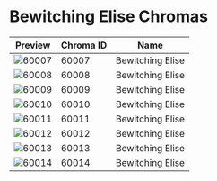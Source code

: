 # Bewitching Elise Chromas



| Preview | Chroma ID | Name |
|---------|-----------|------|
| ![60007](https://raw.communitydragon.org/latest/plugins/rcp-be-lol-game-data/global/default/v1/champion-chroma-images/60/60007.png) | 60007 | Bewitching Elise |
| ![60008](https://raw.communitydragon.org/latest/plugins/rcp-be-lol-game-data/global/default/v1/champion-chroma-images/60/60008.png) | 60008 | Bewitching Elise |
| ![60009](https://raw.communitydragon.org/latest/plugins/rcp-be-lol-game-data/global/default/v1/champion-chroma-images/60/60009.png) | 60009 | Bewitching Elise |
| ![60010](https://raw.communitydragon.org/latest/plugins/rcp-be-lol-game-data/global/default/v1/champion-chroma-images/60/60010.png) | 60010 | Bewitching Elise |
| ![60011](https://raw.communitydragon.org/latest/plugins/rcp-be-lol-game-data/global/default/v1/champion-chroma-images/60/60011.png) | 60011 | Bewitching Elise |
| ![60012](https://raw.communitydragon.org/latest/plugins/rcp-be-lol-game-data/global/default/v1/champion-chroma-images/60/60012.png) | 60012 | Bewitching Elise |
| ![60013](https://raw.communitydragon.org/latest/plugins/rcp-be-lol-game-data/global/default/v1/champion-chroma-images/60/60013.png) | 60013 | Bewitching Elise |
| ![60014](https://raw.communitydragon.org/latest/plugins/rcp-be-lol-game-data/global/default/v1/champion-chroma-images/60/60014.png) | 60014 | Bewitching Elise |